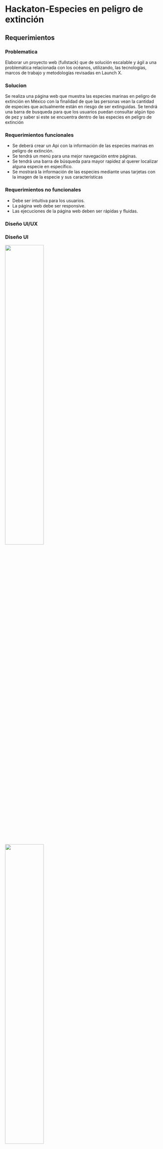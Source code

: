 # Hackaton-Especies en peligro de extinción

## Requerimientos

### Problematica
<p>
Elaborar un proyecto web (fullstack) que de solución escalable y ágil a una problemática relacionada con los océanos, utilizando, las tecnologías, marcos de trabajo y metodologías revisadas en Launch X.
</p>

### Solucion
<p>
Se realiza una página web que muestra las especies marinas en peligro de extinción en México con la finalidad de que las personas vean la cantidad de especies que actualmente están en riesgo de ser extinguidas. Se tendrá una barra de busqueda para que los usuarios puedan consultar algún tipo de pez y saber si este se encuentra dentro de las especies en peligro de extinción
</p>

### Requerimientos funcionales
<ul>
  <li>
    Se deberá crear un Api con la información de las especies marinas en peligro de extinción. 
  </li>
  <li>
    Se tendrá un menú para una mejor navegación entre páginas. 
  </li>
  <li>
    Se tendrá una barra de búsqueda para mayor rapidez al querer localizar alguna especie en específico. 
  </li>
  <li>
    Se mostrará la información de las especies mediante unas tarjetas con la imagen de la especie y sus características
  </li>
</ul>

### Requerimientos no funcionales
<ul>
  <li>
    Debe ser intuitiva para los usuarios. 
  </li>
  <li>
    La página web debe ser responsive. 
  </li>
  <li>
    Las ejecuciones de la página web deben ser rápidas y fluidas. 
  </li>
</ul>

### Diseño UI/UX

<p align="center">
  <h3>Diseño UI</h3>
  
  <img src="https://github.com/JonatanAlexisYanezRivas/Capturas-hackaton/blob/main/Capturas/ui1.png" width="50%" >
  <img src="https://github.com/JonatanAlexisYanezRivas/Capturas-hackaton/blob/main/Capturas/ui2.png" width="50%" >
  <img src="https://github.com/JonatanAlexisYanezRivas/Capturas-hackaton/blob/main/Capturas/ui3.png" width="50%" >
  
  <h3>Diseño Ux</h3>
  
  <img src="https://github.com/JonatanAlexisYanezRivas/Capturas-hackaton/blob/main/Capturas/ux1.png" width="50%" >
  <img src="https://github.com/JonatanAlexisYanezRivas/Capturas-hackaton/blob/main/Capturas/ux2.png" width="50%" >
  <img src="https://github.com/JonatanAlexisYanezRivas/Capturas-hackaton/blob/main/Capturas/ux3.png" width="50%" >
</p>

### Diagrama UML

<img src="https://github.com/JonatanAlexisYanezRivas/Capturas-hackaton/blob/main/Capturas/UML.jpeg">

### ¿Qué realizamos? 

<p>
Se realizo una página web responsive con las especies marinas en peligo de extinción en México. Creamos una API para poder consultar los datos obtenidos de la página Biodiversidad Mexicana
</p>

### Lenguajes:

<ul>
  <p>Se utiliza html y css para realizar la estructura y el diseño de la página</p>
  <li>HTML</li>
  <li>CSS</li>
</ul>

<ul>
  <p>Se utiliza JavaScript para las acciones de la página con ayuda de un framework, el framework utilizado fue React js que nos permitío realizar la aplicación en menos tiempo</p>
  <li>JAVASCRIPT</li>
  <li>REACT JS</li>
</ul>

<ul>
  <p>Se utilizo Python para la extracción de datos con la librería Pandas</p>
  <li>PYTHON</li>
</ul>

### Nuestra aplicación

<h3>Vista PC</h3>

<img src="https://github.com/JonatanAlexisYanezRivas/Capturas-hackaton/blob/main/Capturas/pc1.png">
<img src="https://github.com/JonatanAlexisYanezRivas/Capturas-hackaton/blob/main/Capturas/pc2.png">
<img src="https://github.com/JonatanAlexisYanezRivas/Capturas-hackaton/blob/main/Capturas/pc3.png">

<h3>Vista Móvil</h3>

<p float="let">
<img src="https://github.com/JonatanAlexisYanezRivas/Capturas-hackaton/blob/main/Capturas/cel1.jpeg" width="32%">
<img src="https://github.com/JonatanAlexisYanezRivas/Capturas-hackaton/blob/main/Capturas/cel2.jpeg" width="32%">
<img src="https://github.com/JonatanAlexisYanezRivas/Capturas-hackaton/blob/main/Capturas/cel3.jpeg" width="32%">
<img src="https://github.com/JonatanAlexisYanezRivas/Capturas-hackaton/blob/main/Capturas/cel4.jpeg" width="32%">
<img src="https://github.com/JonatanAlexisYanezRivas/Capturas-hackaton/blob/main/Capturas/cel5.jpeg" width="32%">
</p>

